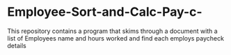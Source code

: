 # Employee-Sort-and-Calc-Pay-c-
This repository contains a program that skims through a document with a list of Employees name and hours worked and find each employs paycheck details
